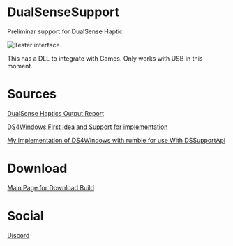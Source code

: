 
# DualSenseSupport
Preliminar support for DualSense Haptic

![Tester interface](https://i.imgur.com/hp0sGZO.png)

This has a DLL to integrate with Games.
Only works with USB in this moment.

# Sources

[DualSense Haptics Output Report](https://www.reddit.com/r/gamedev/comments/jumvi5/dualsense_haptics_leds_and_more_hid_output_report)

[DS4Windows First Idea and Support for implementation](https://github.com/Ryochan7/DS4Windows)

[My implementation of DS4Windows with rumble for use With DSSupportApi](https://github.com/Mxater/DS4Windows)


# Download
[Main Page for Download Build](https://github.com/Mxater/DualSenseSupport/releases)

# Social
[Discord](https://discord.gg/UPCg9VK4gQ)
